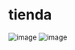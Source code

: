 # tienda
![image](https://user-images.githubusercontent.com/54810276/106468284-b7a11e80-646b-11eb-8dbd-cdc7e83d6973.png)
![image](https://user-images.githubusercontent.com/54810276/106468399-db646480-646b-11eb-8260-f0c9e6a4165d.png)
